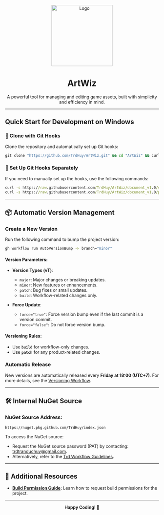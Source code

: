 
<div align="center">
  <a href="https://github.com/TrdHuy/ArtWiz">
    <img src="SPRNetTool/Resources/logo_500.png" alt="Logo" width="200" height="200">
  </a>

  <h1 align="center">ArtWiz</h1>
  <p align="center">
    A powerful tool for managing and editing game assets, built with simplicity and efficiency in mind.
  </p>
</div>

---

## Quick Start for Development on Windows

### 🚀 Clone with Git Hooks
Clone the repository and automatically set up Git hooks:
```cmd
git clone "https://github.com/TrdHuy/ArtWiz.git" && cd "ArtWiz" && curl -s https://raw.githubusercontent.com/TrdHuy/ArtWiz/document_v1.0/commit-msg > .git\hooks\commit-msg && curl -s https://raw.githubusercontent.com/TrdHuy/ArtWiz/document_v1.0/pre-commit > .git\hooks\pre-commit
```

### 🔧 Set Up Git Hooks Separately
If you need to manually set up the hooks, use the following commands:
```cmd
curl -s https://raw.githubusercontent.com/TrdHuy/ArtWiz/document_v1.0/commit-msg > .git\hooks\commit-msg
curl -s https://raw.githubusercontent.com/TrdHuy/ArtWiz/document_v1.0/pre-commit > .git\hooks\pre-commit
```

---

## 📦 Automatic Version Management

### Create a New Version
Run the following command to bump the project version:
```cmd
gh workflow run AutoVersionBump -F branch="minor"
```

#### Version Parameters:
- **Version Types (vT)**:
  - `major`: Major changes or breaking updates.
  - `minor`: New features or enhancements.
  - `patch`: Bug fixes or small updates.
  - `build`: Workflow-related changes only.
  
- **Force Update**:
  - `force="true"`: Force version bump even if the last commit is a version commit.
  - `force="false"`: Do not force version bump.

#### Versioning Rules:
- Use **`build`** for workflow-only changes.
- Use **`patch`** for any product-related changes.

### Automatic Release
New versions are automatically released every **Friday at 18:00 (UTC+7)**. For more details, see the [Versioning Workflow](https://github.com/TrdHuy/ArtWiz/blob/dev/.github/workflows/dot-net-auto-version-up.yml).

---

## 🛠 Internal NuGet Source

### NuGet Source Address:
```
https://nuget.pkg.github.com/TrdHuy/index.json
```

To access the NuGet source:
- Request the NuGet source password (PAT) by contacting: [trdtranduchuy@gmail.com](mailto:trdtranduchuy@gmail.com).
- Alternatively, refer to the [Trd Workflow Guidelines](https://github.com/BalalaX/TrdRepoNote?tab=readme-ov-file#pat).

---

## 📖 Additional Resources
- **[Build Permission Guide](./wiki/BuildRequestPermission.md):** Learn how to request build permissions for the project.

---

<div align="center">
  <strong>Happy Coding! 🚀</strong>
</div>

